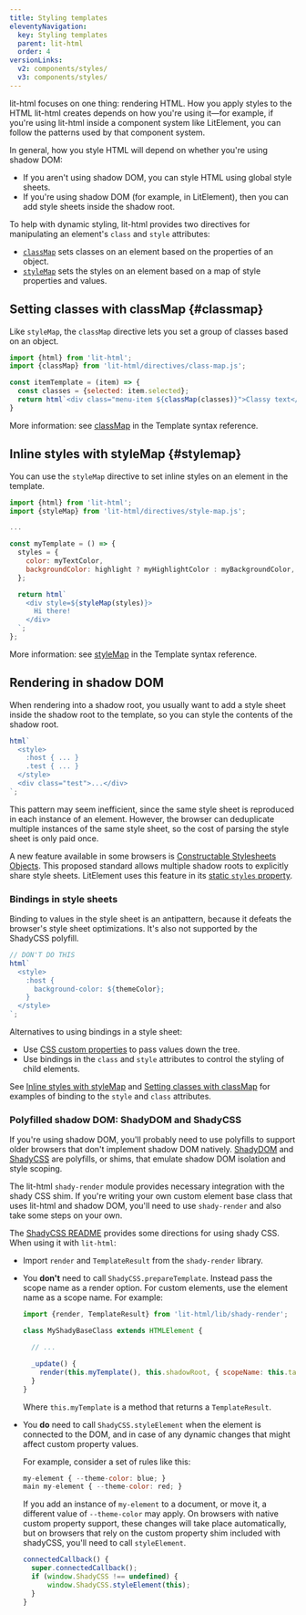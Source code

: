 ```yaml
---
title: Styling templates
eleventyNavigation:
  key: Styling templates
  parent: lit-html
  order: 4
versionLinks:
  v2: components/styles/
  v3: components/styles/
---
```


lit-html focuses on one thing: rendering HTML. How you apply styles to the HTML lit-html creates depends on how you're using it—for example, if you're using lit-html inside a component system like LitElement, you can follow the patterns used by that component system.

In general, how you style HTML will depend on whether you're using shadow DOM:

*   If you aren't using shadow DOM, you can style HTML using global style sheets.
*   If you're using shadow DOM (for example, in LitElement), then you can add style sheets inside the shadow root.

To help with dynamic styling, lit-html provides two directives for manipulating an element's `class` and `style` attributes:

*   [`classMap`](/docs/v1/lit-html/template-reference/#classmap) sets classes on an element based on the properties of an object.
*   [`styleMap`](/docs/v1/lit-html/template-reference/#stylemap) sets the styles on an element based on a map of style properties and values.

## Setting classes with classMap {#classmap}

Like `styleMap`, the `classMap` directive lets you set a group of classes based on an object.

```js
import {html} from 'lit-html';
import {classMap} from 'lit-html/directives/class-map.js';

const itemTemplate = (item) => {
  const classes = {selected: item.selected};
  return html`<div class="menu-item ${classMap(classes)}">Classy text</div>`;
}
```

More information: see [classMap](/docs/v1/lit-html/template-reference/#classmap) in the Template syntax reference.

## Inline styles with styleMap {#stylemap}

You can use the `styleMap` directive to set inline styles on an element in the template.

```js
import {html} from 'lit-html';
import {styleMap} from 'lit-html/directives/style-map.js';

...

const myTemplate = () => {
  styles = {
    color: myTextColor,
    backgroundColor: highlight ? myHighlightColor : myBackgroundColor,
  };

  return html`
    <div style=${styleMap(styles)}>
      Hi there!
    </div>
  `;
};
```

More information: see [styleMap](/docs/v1/lit-html/template-reference/#stylemap) in the Template syntax reference.

## Rendering in shadow DOM

When rendering into a shadow root, you usually want to add a style sheet inside the shadow root to the template, so you can style the contents of the shadow root.

```js
html`
  <style>
    :host { ... }
    .test { ... }
  </style>
  <div class="test">...</div>
`;
```

This pattern may seem inefficient, since the same style sheet is reproduced in each instance of an element. However, the browser can deduplicate multiple instances of the same style sheet, so the cost of parsing the style sheet is only paid once.

A new feature available in some browsers is <a href="https://wicg.github.io/construct-stylesheets/" target="_blank" rel="noopener">Constructable Stylesheets Objects</a>. This proposed standard allows multiple shadow roots to explicitly share style sheets. LitElement uses this feature in its [static `styles` property](/docs/v1/components/styles/#add-styles).

### Bindings in style sheets

Binding to values in the style sheet is an antipattern, because it defeats the browser's style sheet optimizations. It's also not supported by the ShadyCSS polyfill.

```js
// DON'T DO THIS
html`
  <style>
    :host {
      background-color: ${themeColor};
    }
  </style>
`;
```

Alternatives to using bindings in a style sheet:

*   Use <a href="https://developer.mozilla.org/en-US/docs/Web/CSS/--*" target="_blank" rel="noopener">CSS custom properties</a> to pass values down the tree.
*   Use bindings in the `class` and `style` attributes to control the styling of child elements.

See [Inline styles with styleMap](#stylemap) and [Setting classes with classMap](#classmap) for examples of binding to the `style` and `class` attributes.


### Polyfilled shadow DOM: ShadyDOM and ShadyCSS

If you're using shadow DOM, you'll probably need to use polyfills to support older browsers that don't implement shadow DOM natively. <a href="https://github.com/webcomponents/polyfills/tree/master/packages/shadydom" target="_blank" rel="noopener">ShadyDOM</a> and <a href="https://github.com/webcomponents/polyfills/tree/master/packages/shadycss" target="_blank" rel="noopener">ShadyCSS</a> are polyfills, or shims, that emulate shadow DOM isolation and style scoping.

The lit-html `shady-render` module provides necessary integration with the shady CSS shim. If you're writing your own custom element base class that uses lit-html and shadow DOM, you'll need to use `shady-render` and also take some steps on your own.

The <a href="https://github.com/webcomponents/polyfills/tree/master/packages/shadycss#usage" target="_blank" rel="noopener">ShadyCSS README</a> provides some directions for using shady CSS. When using it with `lit-html`:

*   Import `render` and `TemplateResult` from the `shady-render` library.
*   You **don't** need to call `ShadyCSS.prepareTemplate`.  Instead pass the scope name as a render option. For custom elements, use the element name as a scope name. For example:

    ```js
    import {render, TemplateResult} from 'lit-html/lib/shady-render';

    class MyShadyBaseClass extends HTMLElement {

      // ...

      _update() {
        render(this.myTemplate(), this.shadowRoot, { scopeName: this.tagName.toLowerCase() });
      }
    }
    ```

    Where `this.myTemplate` is a method that returns a `TemplateResult`.

*   You **do** need to call `ShadyCSS.styleElement` when the element is connected to the DOM, and in case of any dynamic changes that might affect custom property values.

	For example, consider a set of rules like this:
    ```js
    my-element { --theme-color: blue; }
	main my-element { --theme-color: red; }
    ```

	If you add an instance of `my-element` to a document, or move it, a different value of `--theme-color` may apply. On browsers with native custom property support, these changes will take place automatically, but on browsers that rely on the custom property shim included with shadyCSS, you'll need to call `styleElement`.

    ```js
    connectedCallback() {
      super.connectedCallback();
      if (window.ShadyCSS !== undefined) {
          window.ShadyCSS.styleElement(this);
      }
    }
    ```

